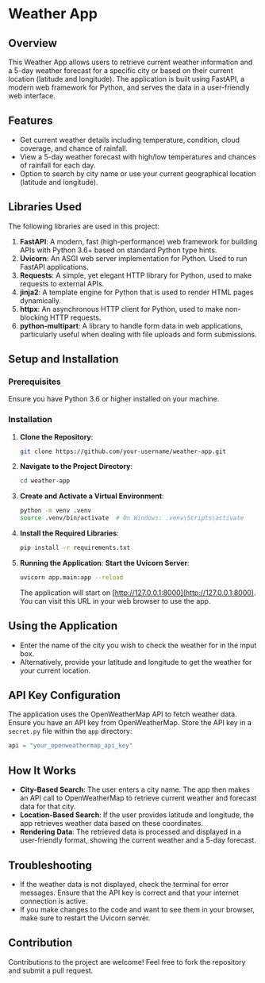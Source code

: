 # Weather App

## Overview
This Weather App allows users to retrieve current weather information and a 5-day weather forecast for a specific city or based on their current location (latitude and longitude). The application is built using FastAPI, a modern web framework for Python, and serves the data in a user-friendly web interface.

## Features
- Get current weather details including temperature, condition, cloud coverage, and chance of rainfall.
- View a 5-day weather forecast with high/low temperatures and chances of rainfall for each day.
- Option to search by city name or use your current geographical location (latitude and longitude).

## Libraries Used
The following libraries are used in this project:
1. **FastAPI**: A modern, fast (high-performance) web framework for building APIs with Python 3.6+ based on standard Python type hints.
2. **Uvicorn**: An ASGI web server implementation for Python. Used to run FastAPI applications.
3. **Requests**: A simple, yet elegant HTTP library for Python, used to make requests to external APIs.
4. **jinja2**: A template engine for Python that is used to render HTML pages dynamically.
5. **httpx**: An asynchronous HTTP client for Python, used to make non-blocking HTTP requests.
6. **python-multipart**: A library to handle form data in web applications, particularly useful when dealing with file uploads and form submissions.

## Setup and Installation

### Prerequisites
Ensure you have Python 3.6 or higher installed on your machine.

### Installation

1. **Clone the Repository**:
    ```sh
    git clone https://github.com/your-username/weather-app.git
    ```

2. **Navigate to the Project Directory**:
    ```sh
    cd weather-app
    ```

3. **Create and Activate a Virtual Environment**:
    ```sh
    python -m venv .venv
    source .venv/bin/activate  # On Windows: .venv\Scripts\activate
    ```

4. **Install the Required Libraries**:
    ```sh
    pip install -r requirements.txt
    ```

5. **Running the Application**:
    **Start the Uvicorn Server**:
    ```sh
    uvicorn app.main:app --reload
    ```
    The application will start on [http://127.0.0.1:8000](http://127.0.0.1:8000). You can visit this URL in your web browser to use the app.

## Using the Application

- Enter the name of the city you wish to check the weather for in the input box.
- Alternatively, provide your latitude and longitude to get the weather for your current location.

## API Key Configuration

The application uses the OpenWeatherMap API to fetch weather data. Ensure you have an API key from OpenWeatherMap. Store the API key in a `secret.py` file within the `app` directory:

```python
api = "your_openweathermap_api_key"
```

## How It Works

- **City-Based Search**: The user enters a city name. The app then makes an API call to OpenWeatherMap to retrieve current weather and forecast data for that city.
- **Location-Based Search**: If the user provides latitude and longitude, the app retrieves weather data based on these coordinates.
- **Rendering Data**: The retrieved data is processed and displayed in a user-friendly format, showing the current weather and a 5-day forecast.

## Troubleshooting

- If the weather data is not displayed, check the terminal for error messages. Ensure that the API key is correct and that your internet connection is active.
- If you make changes to the code and want to see them in your browser, make sure to restart the Uvicorn server.

## Contribution

Contributions to the project are welcome! Feel free to fork the repository and submit a pull request.


